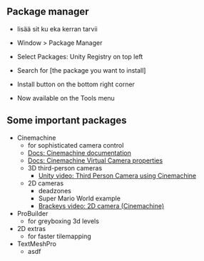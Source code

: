 ## Package manager

- lisää sit ku eka kerran tarvii

- Window > Package Manager
- Select Packages: Unity Registry on top left
- Search for [the package you want to install]
- Install button on the bottom right corner
- Now available on the Tools menu

## Some important packages

- Cinemachine
  - for sophisticated camera control
  - [Docs: Cinemachine documentation](https://docs.unity3d.com/Packages/com.unity.cinemachine@2.3/manual/index.html)
  - [Docs: Cinemachine Virtual Camera properties](https://docs.unity3d.com/Packages/com.unity.cinemachine@2.3/manual/CinemachineVirtualCamera.html)
  - 3D third-person cameras
    - [Unity video: Third Person Camera using Cinemachine](https://www.youtube.com/watch?v=537B1kJp9YQ)
  - 2D cameras
    - deadzones
    - Super Mario World example
    - [Brackeys video: 2D camera (Cinemachine)](https://www.youtube.com/watch?v=2jTY11Am0Ig)
- ProBuilder
  - for greyboxing 3d levels
- 2D extras
  - for faster tilemapping
- TextMeshPro
  - asdf